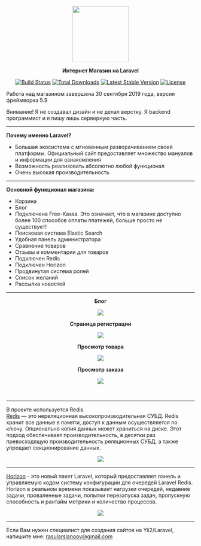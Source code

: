 <p align="center">
    <img src="https://i.ibb.co/VLsnPb1/1200px-Laravel-svg.png" width="150px">
</p>

<p align="center">
    <b>Интернет Магазин на Laravel</b>
</p>

<p align="center">
    <a href="https://travis-ci.org/laravel/framework"><img src="https://travis-ci.org/laravel/framework.svg" alt="Build Status"></a>
    <a href="https://packagist.org/packages/laravel/framework"><img src="https://poser.pugx.org/laravel/framework/d/total.svg" alt="Total Downloads"></a>
    <a href="https://packagist.org/packages/laravel/framework"><img src="https://poser.pugx.org/laravel/framework/v/stable.svg" alt="Latest Stable Version"></a>
    <a href="https://packagist.org/packages/laravel/framework"><img src="https://poser.pugx.org/laravel/framework/license.svg" alt="License"></a>
</p>

<p>
    Работа над магазином завершена 30 сентября 2019 года, версия фреймворка 5.9
</p>

<p>
    Внимание! Я не создавал дизайн и не делал верстку. Я backend программист и я пишу лишь серверную часть.
</p>

<hr>

<p>
    <b>Почему именно Laravel?</b> <br>
    <ul>
        <li>Большая экосистема с мгновенным разворачиванием своей платформы. Официальный сайт предоставляет множество мануалов и информации для ознакомления</li>
        <li>Возможность реализовать абсолютно любой функционал</li>
        <li>Очень высокая производительность</li>
    </ul>
</p>

<hr>

<p>
    <b>Основной функционал магазина:</b>
    <ul>
        <li>Корзина</li>
        <li>Блог</li>
        <li>Подключена Free-Kassa. Это означает, что в магазине доступно более 100 способов оплаты платежей, больше просто не существует! </li>
        <li>Поисковая система Elastic Search</li>
        <li>Удобная панель администратора</li>
        <li>Сравнение товаров</li>
        <li>Отзывы и комментарии для товаров</li>
        <li>Подключен Redis</li>
        <li>Подключен Horizon</li>
        <li>Продвинутая система ролей</li>
        <li>Список желаний</li>
        <li>Рассылка новостей</li>
    </ul>
</p>

<hr>

<p align="center"><b>Блог</b></p>
<p align="center">
    <img src="https://i.ibb.co/n8n5QSZ/image.png">
</p>

<p align="center"><b>Страница регистрации</b></p>
<p align="center">
    <img src="https://i.ibb.co/854dCX3/image.png">
</p>

<p align="center"><b>Просмотр товара</b></p>
<p align="center">
    <img src="https://i.ibb.co/LQ1Y1yT/image.png">
</p>

<p align="center"><b>Просмотр заказа</b></p>
<p align="center">
    <img src="https://i.ibb.co/kSDSGKW/image.png">
</p>

<br>

<hr>

<p>
    В проекте используется Redis <br>
    <a href="https://ru.wikipedia.org/wiki/Redis">Redis</a> — это нереляционная высокопроизводительная СУБД. Redis хранит все данные в памяти, доступ к данным осуществляется по ключу. Опционально копия данных может храниться на диске. Этот подход обеспечивает производительность, в десятки раз превосходящую производительность реляционных СУБД, а также упрощает секционирование данных.
</p>

<p align="center">
    <img src="https://i.ibb.co/k69C9w3/redis-database-intervista-sanfilippo-1.png">
</p>

<hr>

<p> <a href="https://laravel.com/docs/5.7/horizon">Horizon</a> - это новый пакет Laravel, который предоставляет панель и управляемую кодом систему конфигурации для очередей Laravel Redis. Horizon в реальном времени показывает нагрузки очередей, недавние задачи, проваленные задачи, попытки перезапуска задач, пропускную способность и рантайм метрики и количество процессов. </p>

<p align="center">
    <img src="https://i.ibb.co/M5N6vF9/011a805a86bf449999731c4fff395ba3.png">
</p>

<hr>

<p>
    Если Вам нужен специалист для создания сайтов на Yii2/Laravel, напишите мне:
    <a href="mailto:rasularslanoov@gmail.com">rasularslanoov@gmail.com</a>
</p>
